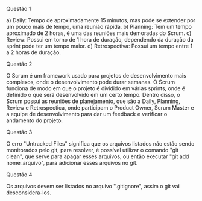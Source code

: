 Questão 1 

a) Daily: Tempo de aproximadamente 15 minutos, mas pode se extender por um pouco mais de tempo, uma reunião rápida.
b) Planning: Tem um tempo aproximado de 2 horas, é uma das reuniões mais demoradas do Scrum.
c) Review: Possui em torno de 1 hora de duração, dependendo da duração da sprint pode ter um tempo maior.
d) Retrospectiva: Possui um tempo entre 1 a 2 horas de duração.

Questão 2

O Scrum é um framework usado para projetos de desenvolvimento mais complexos, onde o desenvolvimento pode durar semanas.
O Scrum funciona de modo em que o projeto é dividido em várias sprints, onde é definido o que será desenvolvido em um certo tempo.
Dentro disso, o Scrum possui as reuniões de planejamento, que são a Daily, Planning, Review e Retrospectica, onde participam o Product Owner,
Scrum Master e a equipe de desenvolvimento para dar um feedback e verificar o andamento do projeto.

Questão 3

O erro "Untracked Files" significa que os arquivos listados não estão sendo monitorados pelo git, para resolver,
é possível utilizar o comando "git clean", que serve para apagar esses arquivos, ou então executar "git add nome_arquivo",
para adicionar esses arquivos no git.

Questão 4

Os arquivos devem ser listados no arquivo ".gitignore", assim o git vai desconsidera-los. 